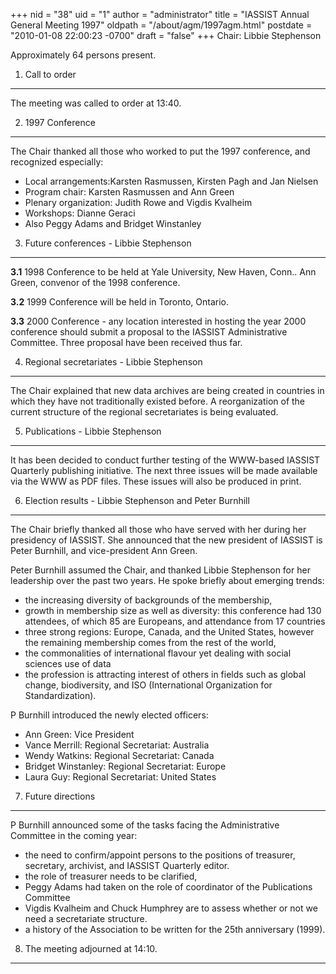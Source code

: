 +++
nid = "38"
uid = "1"
author = "administrator"
title = "IASSIST Annual General Meeting 1997"
oldpath = "/about/agm/1997agm.html"
postdate = "2010-01-08 22:00:23 -0700"
draft = "false"
+++
Chair: Libbie Stephenson

Approximately 64 persons present.

1. Call to order
----------------

The meeting was called to order at 13:40.

2. 1997 Conference
------------------

The Chair thanked all those who worked to put the 1997 conference, and
recognized especially:

-   Local arrangements:Karsten Rasmussen, Kirsten Pagh and Jan Nielsen
-   Program chair: Karsten Rasmussen and Ann Green
-   Plenary organization: Judith Rowe and Vigdis Kvalheim
-   Workshops: Dianne Geraci
-   Also Peggy Adams and Bridget Winstanley

3. Future conferences - Libbie Stephenson
-----------------------------------------

**3.1** 1998 Conference to be held at Yale University, New Haven, Conn..
Ann Green, convenor of the 1998 conference.

**3.2** 1999 Conference will be held in Toronto, Ontario.

**3.3** 2000 Conference - any location interested in hosting the year
2000 conference should submit a proposal to the IASSIST Administrative
Committee. Three proposal have been received thus far.

4. Regional secretariates - Libbie Stephenson
---------------------------------------------

The Chair explained that new data archives are being created in
countries in which they have not traditionally existed before. A
reorganization of the current structure of the regional secretariates is
being evaluated.

5. Publications - Libbie Stephenson
-----------------------------------

It has been decided to conduct further testing of the WWW-based IASSIST
Quarterly publishing initiative. The next three issues will be made
available via the WWW as PDF files. These issues will also be produced
in print.

6. Election results - Libbie Stephenson and Peter Burnhill
----------------------------------------------------------

The Chair briefly thanked all those who have served with her during her
presidency of IASSIST. She announced that the new president of IASSIST
is Peter Burnhill, and vice-president Ann Green.

Peter Burnhill assumed the Chair, and thanked Libbie Stephenson for her
leadership over the past two years. He spoke briefly about emerging
trends:

-   the increasing diversity of backgrounds of the membership,
-   growth in membership size as well as diversity: this conference had
    130 attendees, of which 85 are Europeans, and attendance from 17
    countries
-   three strong regions: Europe, Canada, and the United States, however
    the remaining membership comes from the rest of the world,
-   the commonalities of international flavour yet dealing with social
    sciences use of data
-   the profession is attracting interest of others in fields such as
    global change, biodiversity, and ISO (International Organization for
    Standardization).

P Burnhill introduced the newly elected officers:

-   Ann Green: Vice President
-   Vance Merrill: Regional Secretariat: Australia
-   Wendy Watkins: Regional Secretariat: Canada
-   Bridget Winstanley: Regional Secretariat: Europe
-   Laura Guy: Regional Secretariat: United States

7. Future directions
--------------------

P Burnhill announced some of the tasks facing the Administrative
Committee in the coming year:

-   the need to confirm/appoint persons to the positions of treasurer,
    secretary, archivist, and IASSIST Quarterly editor.
-   the role of treasurer needs to be clarified,
-   Peggy Adams had taken on the role of coordinator of the Publications
    Committee
-   Vigdis Kvalheim and Chuck Humphrey are to assess whether or not we
    need a secretariate structure.
-   a history of the Association to be written for the 25th anniversary
    (1999).

8. The meeting adjourned at 14:10.
----------------------------------

